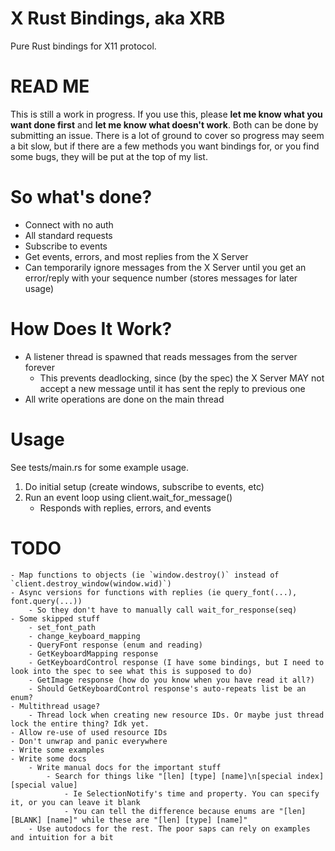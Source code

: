 # X Rust Bindings, aka XRB
Pure Rust bindings for X11 protocol.

# READ ME
This is still a work in progress.
If you use this, please **let me know what you want done first** and **let me know what doesn't work**.
Both can be done by submitting an issue.
There is a lot of ground to cover so progress may seem a bit slow, but if there are a few methods you want bindings for, or you find some bugs, they will be put at the top of my list.

# So what's done?
- Connect with no auth
- All standard requests
- Subscribe to events
- Get events, errors, and most replies from the X Server
- Can temporarily ignore messages from the X Server until you get an error/reply with your sequence number (stores messages for later usage)

# How Does It Work?
- A listener thread is spawned that reads messages from the server forever
    - This prevents deadlocking, since (by the spec) the X Server MAY not accept a new message until it has sent the reply to previous one
- All write operations are done on the main thread

# Usage
See tests/main.rs for some example usage.
1. Do initial setup (create windows, subscribe to events, etc)
2. Run an event loop using client.wait_for_message()
    - Responds with replies, errors, and events

# TODO
    - Map functions to objects (ie `window.destroy()` instead of `client.destroy_window(window.wid)`)
    - Async versions for functions with replies (ie query_font(...), font.query(...))
        - So they don't have to manually call wait_for_response(seq)
    - Some skipped stuff
        - set_font_path
        - change_keyboard_mapping
        - QueryFont response (enum and reading)
        - GetKeyboardMapping response
        - GetKeyboardControl response (I have some bindings, but I need to look into the spec to see what this is supposed to do)
        - GetImage response (how do you know when you have read it all?)
        - Should GetKeyboardControl response's auto-repeats list be an enum?
    - Multithread usage?
        - Thread lock when creating new resource IDs. Or maybe just thread lock the entire thing? Idk yet.
    - Allow re-use of used resource IDs
    - Don't unwrap and panic everywhere
    - Write some examples
    - Write some docs
        - Write manual docs for the important stuff
            - Search for things like "[len] [type] [name]\n[special index] [special value]
                - Ie SelectionNotify's time and property. You can specify it, or you can leave it blank
                - You can tell the difference because enums are "[len] [BLANK] [name]" while these are "[len] [type] [name]"
        - Use autodocs for the rest. The poor saps can rely on examples and intuition for a bit
